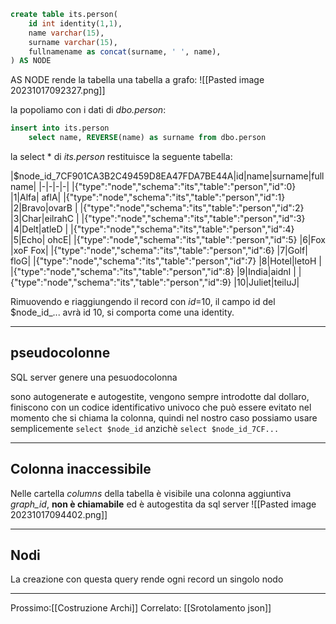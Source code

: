 
```SQL
create table its.person(
	id int identity(1,1),
	name varchar(15),
	surname varchar(15),
	fullnamename as concat(surname, ' ', name),
) AS NODE
```

AS NODE rende la tabella una tabella a grafo:
![[Pasted image 20231017092327.png]]

la popoliamo con i dati di *dbo.person*:
```SQL
insert into its.person
	select name, REVERSE(name) as surname from dbo.person
```

la select * di *its.person* restituisce la seguente tabella:

|$node_id_7CF901CA3B2C49459D8EA47FDA7BE44A|id|name|surname|fullname|
|-|-|-|-|
|{"type":"node","schema":"its","table":"person","id":0}	|1|Alfa|	aflA|
|{"type":"node","schema":"its","table":"person","id":1}	|2|Bravo|ovarB	|
|{"type":"node","schema":"its","table":"person","id":2}	|3|Char|eilrahC	|
|{"type":"node","schema":"its","table":"person","id":3}	|4|Delt|atleD	|
|{"type":"node","schema":"its","table":"person","id":4}	|5|Echo|	ohcE|
|{"type":"node","schema":"its","table":"person","id":5}	|6|Fox	|xoF Fox|
|{"type":"node","schema":"its","table":"person","id":6}	|7|Golf|	floG|
|{"type":"node","schema":"its","table":"person","id":7}	|8|Hotel|letoH	|
|{"type":"node","schema":"its","table":"person","id":8}	|9|India|aidnI	|
|{"type":"node","schema":"its","table":"person","id":9}	|10|Juliet|teiluJ|


Rimuovendo e riaggiungendo il record con *id*=10, il campo id del $node_id_... avrà id 10, si comporta come una identity.

---
## pseudocolonne

SQL server genere una pesuodocolonna

sono autogenerate e autogestite, vengono sempre introdotte dal dollaro, finiscono con un codice identificativo univoco che può essere evitato nel momento che si chiama la colonna, quindi nel nostro caso possiamo usare semplicemente `select $node_id` anzichè `select $node_id_7CF...`


---
## Colonna inaccessibile

Nelle cartella *columns* della tabella è visibile una colonna aggiuntiva *graph_id*, **non è chiamabile** ed è autogestita da sql server
![[Pasted image 20231017094402.png]]

---
## Nodi

La creazione con questa query rende ogni record un singolo nodo

---
Prossimo:[[Costruzione Archi]]
Correlato: [[Srotolamento json]]

